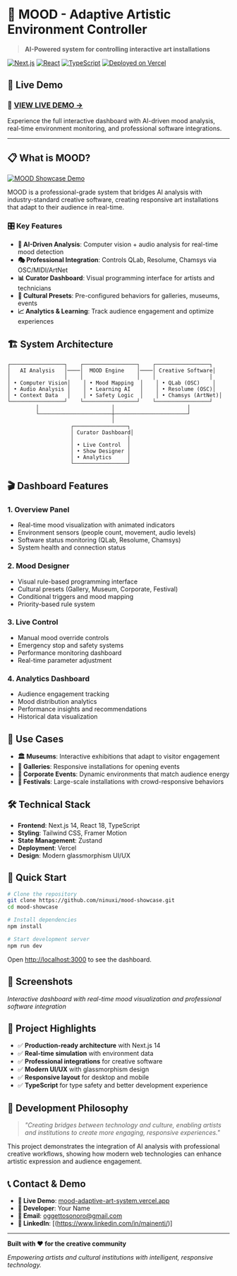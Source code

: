 # 🎨 MOOD - Adaptive Artistic Environment Controller

> **AI-Powered system for controlling interactive art installations**

[![Next.js](https://img.shields.io/badge/Next.js-14-black.svg)](https://nextjs.org/)
[![React](https://img.shields.io/badge/React-18-blue.svg)](https://reactjs.org/)
[![TypeScript](https://img.shields.io/badge/TypeScript-5-blue.svg)](https://www.typescriptlang.org/)
[![Deployed on Vercel](https://img.shields.io/badge/Deployed%20on-Vercel-000000.svg)](https://mood-adaptive-art-system.vercel.app/)

## 🎯 **Live Demo**

### 🚀 **[VIEW LIVE DEMO →](https://mood-adaptive-art-system.vercel.app/)**

Experience the full interactive dashboard with AI-driven mood analysis, real-time environment monitoring, and professional software integrations.

---

## 📋 **What is MOOD?**
[![MOOD Showcase Demo](totale_mood_small.gif)](https://youtu.be/ueAoJZJqpBw)

MOOD is a professional-grade system that bridges AI analysis with industry-standard creative software, creating responsive art installations that adapt to their audience in real-time.

### **🎛️ Key Features**

- **🤖 AI-Driven Analysis**: Computer vision + audio analysis for real-time mood detection
- **🎭 Professional Integration**: Controls QLab, Resolume, Chamsys via OSC/MIDI/ArtNet
- **📊 Curator Dashboard**: Visual programming interface for artists and technicians  
- **🎨 Cultural Presets**: Pre-configured behaviors for galleries, museums, events
- **📈 Analytics & Learning**: Track audience engagement and optimize experiences

## 🏗️ **System Architecture**

```
┌─────────────────┐    ┌─────────────────┐    ┌─────────────────┐
│   AI Analysis   │────│  MOOD Engine    │────│ Creative Software│
│                 │    │                 │    │                 │
│ • Computer Vision│    │ • Mood Mapping  │    │ • QLab (OSC)    │
│ • Audio Analysis │    │ • Learning AI   │    │ • Resolume (OSC)│
│ • Context Data   │    │ • Safety Logic  │    │ • Chamsys (ArtNet)│
└─────────────────┘    └─────────────────┘    └─────────────────┘
         │                       │                       │
         └───────────────────────┼───────────────────────┘
                                 │
                    ┌─────────────────┐
                    │ Curator Dashboard│
                    │                 │
                    │ • Live Control  │
                    │ • Show Designer │
                    │ • Analytics     │
                    └─────────────────┘
```

## 🎬 **Dashboard Features**

### **1. Overview Panel**
- Real-time mood visualization with animated indicators
- Environment sensors (people count, movement, audio levels)
- Software status monitoring (QLab, Resolume, Chamsys)
- System health and connection status

### **2. Mood Designer**
- Visual rule-based programming interface
- Cultural presets (Gallery, Museum, Corporate, Festival)
- Conditional triggers and mood mapping
- Priority-based rule system

### **3. Live Control**
- Manual mood override controls
- Emergency stop and safety systems
- Performance monitoring dashboard
- Real-time parameter adjustment

### **4. Analytics Dashboard**
- Audience engagement tracking
- Mood distribution analytics
- Performance insights and recommendations
- Historical data visualization

## 🎯 **Use Cases**

- **🏛️ Museums**: Interactive exhibitions that adapt to visitor engagement
- **🎨 Galleries**: Responsive installations for opening events  
- **🏢 Corporate Events**: Dynamic environments that match audience energy
- **🎪 Festivals**: Large-scale installations with crowd-responsive behaviors

## 🛠️ **Technical Stack**

- **Frontend**: Next.js 14, React 18, TypeScript
- **Styling**: Tailwind CSS, Framer Motion
- **State Management**: Zustand
- **Deployment**: Vercel
- **Design**: Modern glassmorphism UI/UX

## 🚀 **Quick Start**

```bash
# Clone the repository
git clone https://github.com/ninuxi/mood-showcase.git
cd mood-showcase

# Install dependencies
npm install

# Start development server
npm run dev
```

Open [http://localhost:3000](http://localhost:3000) to see the dashboard.

## 🎨 **Screenshots**

*Interactive dashboard with real-time mood visualization and professional software integration*

## 🌟 **Project Highlights**

- ✅ **Production-ready architecture** with Next.js 14
- ✅ **Real-time simulation** with environment data
- ✅ **Professional integrations** for creative software
- ✅ **Modern UI/UX** with glassmorphism design
- ✅ **Responsive layout** for desktop and mobile
- ✅ **TypeScript** for type safety and better development experience

## 🎯 **Development Philosophy**

> *"Creating bridges between technology and culture, enabling artists and institutions to create more engaging, responsive experiences."*

This project demonstrates the integration of AI analysis with professional creative workflows, showing how modern web technologies can enhance artistic expression and audience engagement.

## 📞 **Contact & Demo**

- **🚀 Live Demo**: [mood-adaptive-art-system.vercel.app](https://mood-adaptive-art-system.vercel.app/)
- **👤 Developer**: Your Name
- **📧 Email**: oggettosonoro@gmail.com
- **💼 LinkedIn**: [(https://www.linkedin.com/in/mainenti/)]

---

**Built with ❤️ for the creative community**

*Empowering artists and cultural institutions with intelligent, responsive technology.*
